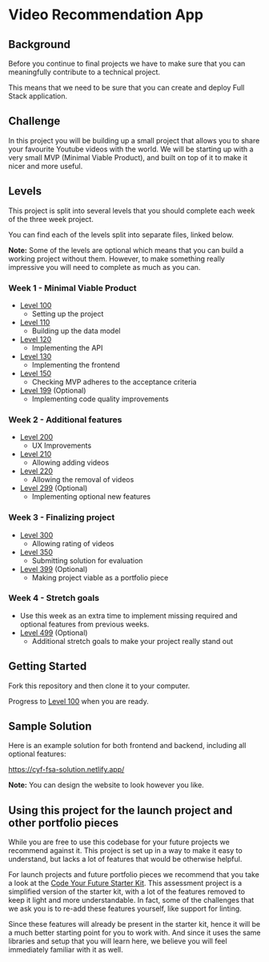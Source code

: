 # Video Recommendation App

## Background

Before you continue to final projects we have to make sure that you can meaningfully contribute to a technical project.

This means that we need to be sure that you can create and deploy Full Stack application.

## Challenge

In this project you will be building up a small project that allows you to share your favourite Youtube videos with the world. We will be starting up with a very small MVP (Minimal Viable Product), and built on top of it to make it nicer and more useful.

## Levels

This project is split into several levels that you should complete each week of the three week project.

You can find each of the levels split into separate files, linked below.

**Note:** Some of the levels are optional which means that you can build a working project without them. However, to make something really impressive you will need to complete as much as you can.

### Week 1 - Minimal Viable Product

- [Level 100](./exercises/100.md)
  - Setting up the project
- [Level 110](./exercises/110.md)
  - Building up the data model
- [Level 120](./exercises/120.md)
  - Implementing the API
- [Level 130](./exercises/130.md)
  - Implementing the frontend
- [Level 150](./exercises/150.md)
  - Checking MVP adheres to the acceptance criteria
- [Level 199](./exercises/199.md) (Optional)
  - Implementing code quality improvements

### Week 2 - Additional features

- [Level 200](./exercises/200.md)
  - UX Improvements
- [Level 210](./exercises/210.md)
  - Allowing adding videos
- [Level 220](./exercises/220.md)
  - Allowing the removal of videos
- [Level 299](./exercises/299.md) (Optional)
  - Implementing optional new features

### Week 3 - Finalizing project

- [Level 300](./exercises/300.md)
  - Allowing rating of videos
- [Level 350](./exercises/350.md)
  - Submitting solution for evaluation
- [Level 399](./exercises/399.md) (Optional)
  - Making project viable as a portfolio piece

### Week 4 - Stretch goals

- Use this week as an extra time to implement missing required and optional features from previous weeks.
- [Level 499](./exercises/499.md) (Optional)
  - Additional stretch goals to make your project really stand out

## Getting Started

Fork this repository and then clone it to your computer.

Progress to [Level 100](./exercises/100.md) when you are ready.

## Sample Solution

Here is an example solution for both frontend and backend, including all optional features:

https://cyf-fsa-solution.netlify.app/

**Note:** You can design the website to look however you like.

## Using this project for the launch project and other portfolio pieces

While you are free to use this codebase for your future projects we recommend against it. This project is set up in a way to make it easy to understand, but lacks a lot of features that would be otherwise helpful.

For launch projects and future portfolio pieces we recommend that you take a look at the [Code Your Future Starter Kit](https://github.com/CodeYourFuture/cyf-final-project-starter-kit). This assessment project is a simplified version of the starter kit, with a lot of the features removed to keep it light and more understandable. In fact, some of the challenges that we ask you is to re-add these features yourself, like support for linting.

Since these features will already be present in the starter kit, hence it will be a much better starting point for you to work with. And since it uses the same libraries and setup that you will learn here, we believe you will feel immediately familiar with it as well.
